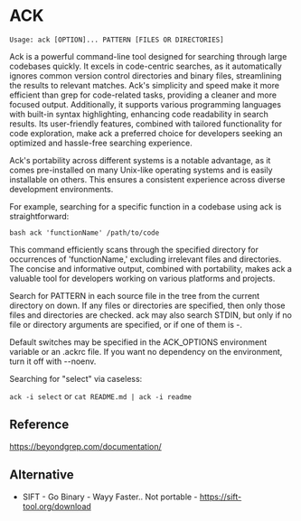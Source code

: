 # ACK

`Usage: ack [OPTION]... PATTERN [FILES OR DIRECTORIES]`

Ack is a powerful command-line tool designed for searching through large codebases quickly. It excels in code-centric searches, as it automatically ignores common version control directories and binary files, streamlining the results to relevant matches. Ack's simplicity and speed make it more efficient than grep for code-related tasks, providing a cleaner and more focused output. Additionally, it supports various programming languages with built-in syntax highlighting, enhancing code readability in search results. Its user-friendly features, combined with tailored functionality for code exploration, make ack a preferred choice for developers seeking an optimized and hassle-free searching experience.

Ack's portability across different systems is a notable advantage, as it comes pre-installed on many Unix-like operating systems and is easily installable on others. This ensures a consistent experience across diverse development environments. 

For example, searching for a specific function in a codebase using ack is straightforward: 

```bash ack 'functionName' /path/to/code ``` 

This command efficiently scans through the specified directory for occurrences of 'functionName,' excluding irrelevant files and directories. The concise and informative output, combined with portability, makes ack a valuable tool for developers working on various platforms and projects.

Search for PATTERN in each source file in the tree from the current directory on down. If any files or directories are specified, then only those files and directories are checked. ack may also search STDIN, but only if no file or directory arguments are specified, or if one of them is -.

Default switches may be specified in the ACK_OPTIONS environment variable or an .ackrc file. If you want no dependency on the environment, turn it off with --noenv.

Searching for "select" via caseless:

`ack -i select` or `cat README.md | ack -i readme`

## Reference

https://beyondgrep.com/documentation/


## Alternative

* SIFT - Go Binary - Wayy Faster.. Not portable - https://sift-tool.org/download

